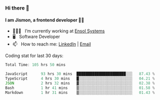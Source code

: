 ### Hi there 👋

#### I am Jismon, a frontend developer 👦🏻

- 🧑🏻‍💻   &nbsp; I’m currently working at <a href='https://www.ensolsystems.com/' target="_blank">Ensol Systems</a>
- 🖥   &nbsp; Software Developer
- 📫   &nbsp; How to reach me: <a href='https://www.linkedin.com/in/jismonthomas/'>LinkedIn</a> | <a href='mailto:hellojismonthomas@gmail.com'>Email</a>

Coding stat for last 30 days:
<!--START_SECTION:waka-->

```javascript
Total Time: 105 hrs 50 mins

JavaScript      93 hrs 30 mins  ██████████████████████░░░   87.43 %
TypeScript      4 hrs 30 mins   █░░░░░░░░░░░░░░░░░░░░░░░░   04.21 %
JSON            2 hrs 32 mins   ▓░░░░░░░░░░░░░░░░░░░░░░░░   02.38 %
Bash            1 hr 41 mins    ▒░░░░░░░░░░░░░░░░░░░░░░░░   01.58 %
Markdown        1 hr 31 mins    ▒░░░░░░░░░░░░░░░░░░░░░░░░   01.43 %
```

<!--END_SECTION:waka-->

<!--
**jismonthomas/jismonthomas** is a ✨ _special_ ✨ repository because its `README.md` (this file) appears on your GitHub profile.

Here are some ideas to get you started:

- 🔭 I’m currently working on ...
- 🌱 I’m currently learning ...
- 👯 I’m looking to collaborate on ...
- 🤔 I’m looking for help with ...
- 💬 Ask me about ...
- 📫 How to reach me: ...
- 😄 Pronouns: ...
- ⚡ Fun fact: ...
-->
